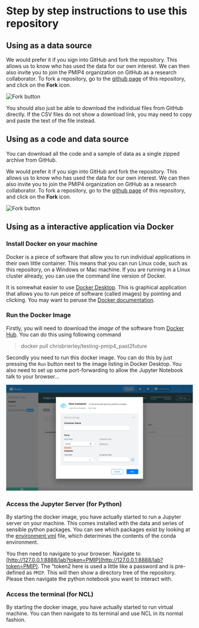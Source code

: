 # Step by step instructions to use this repository

## Using as a data source

We would prefer it if you sign into GitHub and fork the repository. This allows us to know who has used the data for our own interest. We can then also invite you to join the PMIP4 organization on GitHub as a research collaborator. To fork a repository, go to the [github page](https://github.com/pmip4/pmip_p2fvar_analyzer) of this repository, and click on the **Fork** icon.

![Fork button](fork.png)
 

You should also just be able to download the individual files from GitHub directly. If the CSV files do not show a download link, you may need to copy and paste the text of the file instead.  

## Using as a code and data source

You can download all the code and a sample of data as a single zipped archive from GitHub. 

We would prefer it if you sign into GitHub and fork the repository. This allows us to know who has used the data for our own interest. We can then also invite you to join the PMIP4 organization on GitHub as a research collaborator. To fork a repository, go to the [github page](https://github.com/pmip4/pmip_p2fvar_analyzer) of this repository, and click on the **Fork** icon.

![Fork button](fork.png)

## Using as a interactive application via Docker

### Install Docker on your machine

Docker is a piece of software that allow you to run individual applications in their own little container. This means that you can run Linux code, such as this repository, on a Windows or Mac machine. If you are running in a Linux cluster already, you can use the command line version of Docker. 

It is somewhat easier to use [Docker Desktop](https://www.docker.com/products/docker-desktop). This is graphical application that allows you to run peice of software (called images) by pointing and clicking. You may want to peruse the [Docker documentation](https://docs.docker.com/get-started/).

### Run the Docker Image

Firstly, you will need to download the _image_ of the software from [Docker Hub](https://hub.docker.com/r/chrisbrierley/testing-pmip4_past2future). You can do this using following command 

> docker pull chrisbrierley/testing-pmip4_past2future

Secondly you need to run this docker image. You can do this by just pressing the `Run` button next to the image listing in Docker Desktop. You also need to set up some port-forwarding to allow the Jupyter Notebook talk to your browser...

![Port Forwarding](add_port_forwarding_to_docker.png)

### Access the Jupyter Server (for Python)

By starting the docker image, you have actually started to run a Jupyter server on your machine. This comes installed with the data and series of sensible python packages. You can see which packages exist by looking at the [environment.yml](https://github.com/pmip4/pmip_p2fvar_analyzer/blob/master/environment.yml) file, which determines the contents of the conda environment.

You then need to navigate to your browser. Navigate to [http://127.0.0.1:8888/lab?token=PMIP](http://127.0.0.1:8888/lab?token=PMIP). The "token2 here is used a little like a password and is pre-defined as `PMIP`. This will then show a directory tree of the repository. Please then navigate the python notebook you want to interact with.

### Access the terminal (for NCL)

By starting the docker image, you have actually started to run virtual machine. You can then navigate to its terminal and use NCL in its normal fashion.